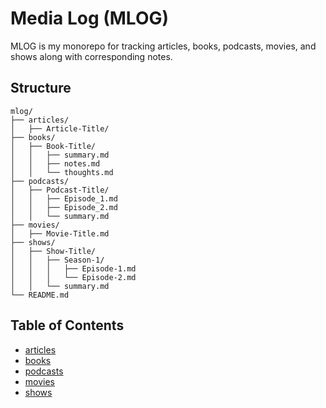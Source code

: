 # Media Log (MLOG)

MLOG is my monorepo for tracking articles, books, podcasts, movies, and shows along with corresponding notes.

## Structure

```text
mlog/
├── articles/
│   ├── Article-Title/
├── books/
│   ├── Book-Title/
│   │   ├── summary.md
│   │   ├── notes.md
│   │   └── thoughts.md
├── podcasts/
│   ├── Podcast-Title/
│   │   ├── Episode_1.md
│   │   ├── Episode_2.md
│   │   └── summary.md
├── movies/
│   ├── Movie-Title.md
├── shows/
│   ├── Show-Title/
│   │   ├── Season-1/
│   │   │   ├── Episode-1.md
│   │   │   └── Episode-2.md
│   │   └── summary.md
└── README.md
```

## Table of Contents

- [articles](./articles)
- [books](./books)
- [podcasts](./podcasts)
- [movies](./movies)
- [shows](./shows)
